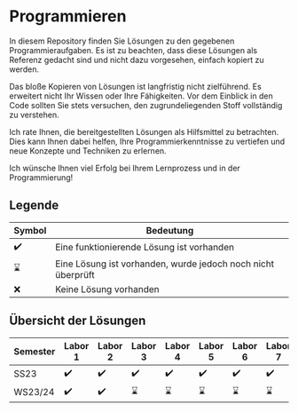 # Programmieren

In diesem Repository finden Sie Lösungen zu den gegebenen Programmieraufgaben. Es ist zu beachten, dass diese Lösungen als Referenz gedacht sind und nicht dazu vorgesehen, einfach kopiert zu werden.

Das bloße Kopieren von Lösungen ist langfristig nicht zielführend. Es erweitert nicht Ihr Wissen oder Ihre Fähigkeiten. Vor dem Einblick in den Code sollten Sie stets versuchen, den zugrundeliegenden Stoff vollständig zu verstehen.

Ich rate Ihnen, die bereitgestellten Lösungen als Hilfsmittel zu betrachten. Dies kann Ihnen dabei helfen, Ihre Programmierkenntnisse zu vertiefen und neue Konzepte und Techniken zu erlernen.

Ich wünsche Ihnen viel Erfolg bei Ihrem Lernprozess und in der Programmierung!

## Legende

| Symbol | Bedeutung |
| --- | --- |
| :heavy_check_mark: | Eine funktionierende Lösung ist vorhanden |
| :hourglass: | Eine Lösung ist vorhanden, wurde jedoch noch nicht überprüft |
| :x: | Keine Lösung vorhanden |

## Übersicht der Lösungen

| Semester | Labor 1 | Labor 2 | Labor 3 | Labor 4 | Labor 5 | Labor 6 | Labor 7 | Labor 8 | Labor 9 | Labor 10 |
| --- | --- | --- | --- | --- | --- | --- | --- | --- | --- | --- |
| SS23 | :heavy_check_mark: | :heavy_check_mark: | :heavy_check_mark: | :heavy_check_mark: | :heavy_check_mark: | :heavy_check_mark: | :heavy_check_mark: | :heavy_check_mark: | :heavy_check_mark: | :heavy_check_mark: |
| WS23/24 | :heavy_check_mark: | :heavy_check_mark: | :hourglass: | :hourglass: | :hourglass: | :hourglass: | :hourglass: | :hourglass: | :hourglass: | :hourglass: |
